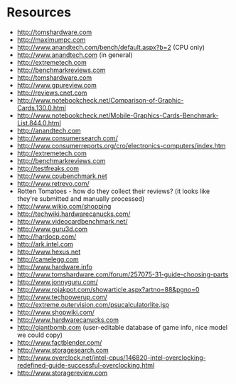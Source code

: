 Resources
=========

* http://tomshardware.com
* http://maximumpc.com
* http://www.anandtech.com/bench/default.aspx?b=2 (CPU only)
* http://www.anandtech.com (in general)
* http://extremetech.com
* http://benchmarkreviews.com
* http://tomshardware.com
* http://www.gpureview.com
* http://reviews.cnet.com
* http://www.notebookcheck.net/Comparison-of-Graphic-Cards.130.0.html
* http://www.notebookcheck.net/Mobile-Graphics-Cards-Benchmark-List.844.0.html
* http://anandtech.com
* http://www.consumersearch.com/
* http://www.consumerreports.org/cro/electronics-computers/index.htm
* http://extremetech.com
* http://benchmarkreviews.com
* http://testfreaks.com
* http://www.cpubenchmark.net
* http://www.retrevo.com/
* Rotten Tomatoes - how do they collect their reviews? (it looks like they're submitted and manually processed)
* http://www.wikio.com/shopping
* http://techwiki.hardwarecanucks.com/
* http://www.videocardbenchmark.net/
* http://www.guru3d.com
* http://hardocp.com/
* http://ark.intel.com
* http://www.hexus.net
* http://camelegg.com
* http://www.hardware.info
* http://www.tomshardware.com/forum/257075-31-guide-choosing-parts
* http://www.jonnyguru.com/
* http://www.rojakpot.com/showarticle.aspx?artno=88&pgno=0
* http://www.techpowerup.com/
* http://extreme.outervision.com/psucalculatorlite.jsp
* http://www.shopwiki.com/
* http://www.hardwarecanucks.com
* http://giantbomb.com (user-editable database of game info, nice model we could copy)
* http://www.factblender.com/
* http://www.storagesearch.com
* http://www.overclock.net/intel-cpus/146820-intel-overclocking-redefined-guide-successful-overclocking.html
* http://www.storagereview.com